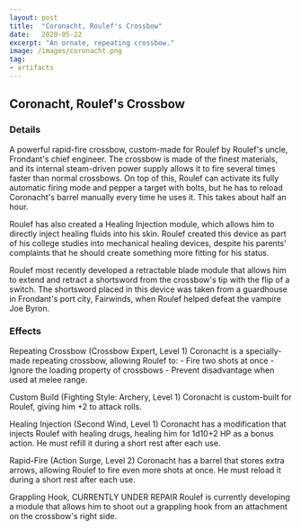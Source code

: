 ```yaml
---
layout: post
title:  "Coronacht, Roulef's Crossbow"
date:   2020-05-22
excerpt: "An ornate, repeating crossbow."
image: /images/coronacht.png
tag:
- artifacts 
---
```


## Coronacht, Roulef's Crossbow

### Details

A powerful rapid-fire crossbow, custom-made for Roulef by Roulef's uncle, Frondant's chief engineer. The crossbow is made of the finest materials, and its internal steam-driven power supply allows it to fire several times faster than normal crossbows. On top of this, Roulef can activate its fully automatic firing mode and pepper a target with bolts, but he has to reload Coronacht's barrel manually every time he uses it. This takes about half an hour.

Roulef has also created a Healing Injection module, which allows him to directly inject healing fluids into his skin. Roulef created this device as part of his college studies into mechanical healing devices, despite his parents' complaints that he should create something more fitting for his status.

Roulef most recently developed a retractable blade module that allows him to extend and retract a shortsword from the crossbow's tip with the flip of a switch. The shortsword placed in this device was taken from a guardhouse in Frondant's port city, Fairwinds, when Roulef helped defeat the vampire Joe Byron.

### Effects

Repeating Crossbow (Crossbow Expert, Level 1)
    Coronacht is a specially-made repeating crossbow, allowing Roulef to:
    - Fire two shots at once
    - Ignore the loading property of crossbows
    - Prevent disadvantage when used at melee range.

Custom Build (Fighting Style: Archery, Level 1)
    Coronacht is custom-built for Roulef, giving him +2 to attack rolls.

Healing Injection (Second Wind, Level 1)
    Coronacht has a modification that injects Roulef with healing drugs, healing him for 1d10+2 HP as a bonus action. He must refill it during a short rest after each use.

Rapid-Fire (Action Surge, Level 2)
    Coronacht has a barrel that stores extra arrows, allowing Roulef to fire even more shots at once. He must reload it during a short rest after each use.

Grappling Hook, CURRENTLY UNDER REPAIR
    Roulef is currently developing a module that allows him to shoot out a grappling hook from an attachment on the crossbow's right side.

